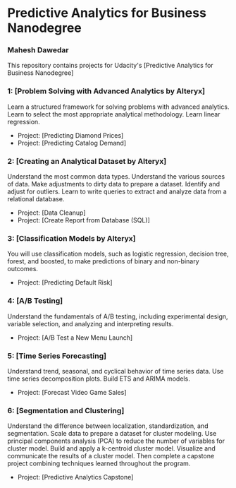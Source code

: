 # Predictive Analytics for Business Nanodegree

### Mahesh Dawedar

This repository contains projects for Udacity's [Predictive Analytics for Business Nanodegree]

###  1: [Problem Solving with Advanced Analytics by Alteryx]
Learn a structured framework for solving problems with advanced analytics. Learn to select the most appropriate analytical methodology. Learn linear regression.

- Project: [Predicting Diamond Prices]
- Project: [Predicting Catalog Demand]

### 2: [Creating an Analytical Dataset by Alteryx]
Understand the most common data types. Understand the various sources of data. Make adjustments to dirty data to prepare a dataset. Identify and adjust for outliers. Learn to write queries to extract and analyze data from a relational database.

- Project: [Data Cleanup]
- Project: [Create Report from Database (SQL)]


### 3: [Classification Models by Alteryx]
You will use classification models, such as logistic regression, decision tree, forest, and boosted, to make predictions of binary and non-binary outcomes.

- Project: [Predicting Default Risk]

###  4: [A/B Testing]
Understand the fundamentals of A/B testing, including experimental design, variable selection, and analyzing and interpreting results.

- Project: [A/B Test a New Menu Launch]

###  5: [Time Series Forecasting]
Understand trend, seasonal, and cyclical behavior of time series data. Use time series decomposition plots. Build ETS and ARIMA models.

- Project: [Forecast Video Game Sales]

###  6: [Segmentation and Clustering]
Understand the difference between localization, standardization, and segmentation. Scale data to prepare a dataset for cluster modeling. Use principal components analysis (PCA) to reduce the number of variables for cluster model. Build and apply a k-centroid cluster model. Visualize and communicate the results of a cluster model.
Then complete a capstone project combining techniques learned throughout the program.

- Project: [Predictive Analytics Capstone]

